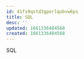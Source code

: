 ```yaml
---
id: 41fs9qstd3gporlqobvw6ps
title: SQL
desc: ''
updated: 1661336484568
created: 1661336484568
---
```


SQL